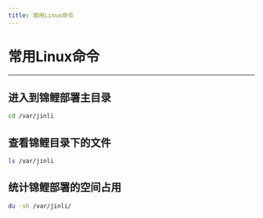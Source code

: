 ```yaml
---
title: 常用Linux命令
---
```


# 常用Linux命令

---

## 进入到锦鲤部署主目录

```bash
cd /var/jinli
```

## 查看锦鲤目录下的文件

```bash
ls /var/jinli
```

## 统计锦鲤部署的空间占用

```bash
du -sh /var/jinli/
```

